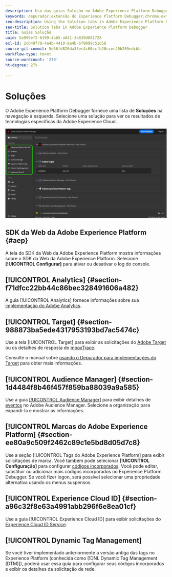 ```yaml
---
description: Uso das guias Solução no Adobe Experience Platform Debugger
keywords: depurador;extensão do Experience Platform Debugger;chrome;extensão;resumo;limpar;solicitações;soluções;solução;informações;analytics;destino;audience manager;media otimizer;amo;id service
seo-description: Using the Solution tabs in Adobe Experience Platform Debugger
seo-title: Solution Tabs in Adobe Experience Platform Debugger
title: Guias Solução
uuid: 5e999ef2-6399-4ab5-a841-3a839d081728
exl-id: 2cb49f78-4a4b-4410-8a4b-6f9009c51d58
source-git-commit: 5d66fd826da33ec4c60ccfb20ccec40b265edcbb
workflow-type: tm+mt
source-wordcount: '270'
ht-degree: 27%

---
```


# Soluções

O Adobe Experience Platform Debugger fornece uma lista de **Soluções** na navegação à esquerda. Selecione uma solução para ver os resultados de tecnologias específicas da Adobe Experience Cloud.

![A lista de soluções disponíveis mostradas na interface do usuário do Depurador](../images/solutions/overview/left-nav.png)

## SDK da Web da Adobe Experience Platform {#aep}

A tela do SDK da Web da Adobe Experience Platform mostra informações sobre o SDK da Web da Adobe Experience Platform. Selecione **[!UICONTROL Configurar]** para ativar ou desativar o log do console.

## [!UICONTROL Analytics] {#section-f71dfcc22bb44c86bec328491606a482}

A guia [!UICONTROL Analytics] fornece informações sobre sua [implementação do Adobe Analytics](https://experienceleague.adobe.com/docs/analytics/implementation/home.html).

## [!UICONTROL Target] {#section-988873ba5ede4317953193bd7ac5474c}

Use a tela [!UICONTROL Target] para exibir as solicitações do [Adobe Target](https://docs.adobe.com/content/help/pt-BR/experience-cloud/user-guides/home.translate.html) ou os detalhes de resposta do [mboxTrace](https://experienceleague.adobe.com/docs/target/using/activities/troubleshoot-activities/content-trouble.html#section_256FCF7C14BB435BA2C68049EF0BA99E).

Consulte o manual sobre [usando o Depurador para implementações do Target](./target.md) para obter mais informações.

## [!UICONTROL Audience Manager] {#section-1d4484f8b46f457f859ba88039a9a585}

Use a guia [[!UICONTROL Audience Manager]](https://docs.adobe.com/content/help/pt-BR/experience-cloud/user-guides/home.translate.html) para exibir detalhes de [eventos](https://experienceleague.adobe.com/docs/audience-manager/user-guide/api-and-sdk-code/dcs/dcs-event-calls/dcs-event-calls.html) no Adobe Audience Manager. Selecione a organização para expandi-la e mostrar as informações.

## [!UICONTROL Marcas do Adobe Experience Platform] {#section-ee80a9c509f2462c89c1e5bd8d05d7c8}

Use a seção [!UICONTROL Tags do Adobe Experience Platform] para exibir solicitações de marca. Você também pode selecionar **[!UICONTROL Configuração]** para configurar [códigos incorporados](../../tags/ui/publishing/environments.md#embed-code). Você pode editar, substituir ou adicionar mais códigos incorporados no Experience Platform Debugger. Se você fizer logon, será possível selecionar uma propriedade alternativa usando os menus suspensos.

## [!UICONTROL Experience Cloud ID] {#section-a96c32f8e63a4991abb296f6e8ea01cf}

Use a guia [!UICONTROL Experience Cloud ID] para exibir solicitações do [Experience Cloud ID Service](https://experienceleague.adobe.com/docs/id-service/using/home.html?lang=pt-BR).

## [!UICONTROL Dynamic Tag Management]

Se você tiver implementado anteriormente a versão antiga das tags no Experience Platform (conhecida como [!DNL Dynamic Tag Management (DTM)]), poderá usar essa guia para configurar seus códigos incorporados e exibir os detalhes da solicitação de rede.

